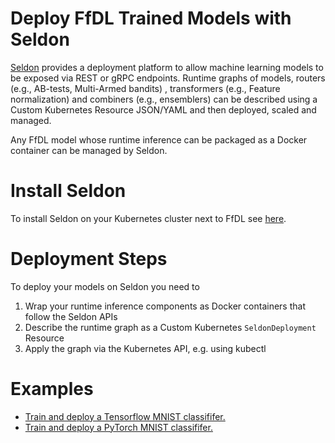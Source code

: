 # Deploy FfDL Trained Models with Seldon

[Seldon](https://github.com/SeldonIO/seldon-core) provides a deployment platform to allow machine learning models to be exposed via REST or gRPC endpoints. Runtime graphs of models, routers (e.g., AB-tests, Multi-Armed bandits) , transformers (e.g., Feature normalization) and combiners (e.g., ensemblers) can be described using a Custom Kubernetes Resource JSON/YAML and then deployed, scaled and managed.

Any FfDL model whose runtime inference can be packaged as a Docker container can be managed by Seldon.

# Install Seldon

To install Seldon on your Kubernetes cluster next to FfDL see [here](https://github.com/SeldonIO/seldon-core/blob/master/docs/install.md).

# Deployment Steps

To deploy your models on Seldon you need to

 1. Wrap your runtime inference components as Docker containers that follow the Seldon APIs
 1. Describe the runtime graph as a Custom Kubernetes ```SeldonDeployment``` Resource
 1. Apply the graph via the Kubernetes API, e.g. using kubectl

# Examples

 * [Train and deploy a Tensorflow MNIST classififer.](./tf-model/README.md)
 * [Train and deploy a PyTorch MNIST classififer.](./pytorch-model/README.md)

